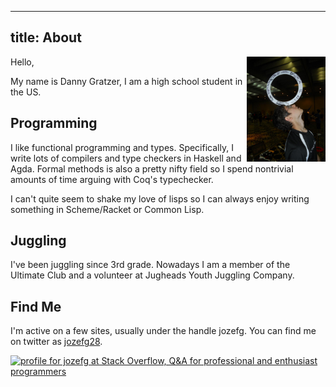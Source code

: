 ----------------------
title: About
----------------------

<img src="/images/ring_balance.jpg"
  style="width: 25%; height: 25%; float: right;"/>

Hello,

My name is Danny Gratzer, I am a high school student in the US.

## Programming
I like functional programming and types. Specifically, I write lots of compilers
and type checkers in Haskell and Agda. Formal methods is also a pretty nifty field
so I spend nontrivial amounts of time arguing with Coq's typechecker.

I can't quite seem to shake my love of lisps so I can always enjoy writing
something in Scheme/Racket or Common Lisp.

## Juggling
I've been juggling since 3rd grade. Nowadays I am a member of the
Ultimate Club and a volunteer at Jugheads Youth Juggling Company.

## Find Me
I'm active on a few sites, usually under the handle jozefg.
You can find me on twitter as [jozefg28](https://twitter.com/jozefg28).

<a href="http://stackoverflow.com/users/784338/jozefg">
<img src="http://stackoverflow.com/users/flair/784338.png" width="208" height="58" alt="profile for jozefg at Stack Overflow, Q&amp;A for professional and enthusiast programmers" title="profile for jozefg at Stack Overflow, Q&amp;A for professional and enthusiast programmers">
</a>

